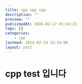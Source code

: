 ```yaml
---
title: cpp cpp cpp
description: ""
preview: ""
publishedAt: 2024-02-17 01:34:21
tags: []
categories:
    - cpp
lastmod: 2024-02-24 23:24:06
layout: post
---
```




# cpp test 입니다

